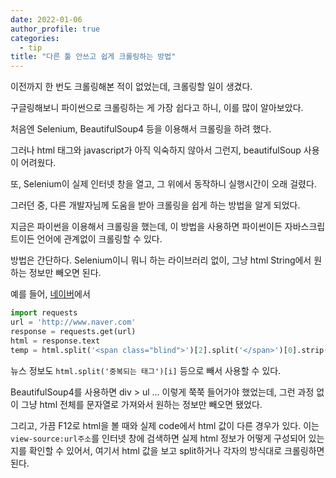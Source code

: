 ```yaml
---
date: 2022-01-06
author_profile: true
categories:
  - tip
title: "다른 툴 안쓰고 쉽게 크롤링하는 방법"
---
```


이전까지 한 번도 크롤링해본 적이 없었는데, 크롤링할 일이 생겼다.

구글링해보니 파이썬으로 크롤링하는 게 가장 쉽다고 하니, 이를 많이 알아보았다.



처음엔 Selenium, BeautifulSoup4 등을 이용해서 크롤링을 하려 했다.

그러나 html 태그와 javascript가 아직 익숙하지 않아서 그런지, beautifulSoup 사용이 어려웠다. 

또, Selenium이 실제 인터넷 창을 열고, 그 위에서 동작하니 실행시간이 오래 걸렸다.



그러던 중, 다른 개발자님께 도움을 받아 크롤링을 쉽게 하는 방법을 알게 되었다.

지금은 파이썬을 이용해서 크롤링을 했는데, 이 방법을 사용하면 파이썬이든 자바스크립트이든 언어에 관계없이 크롤링할 수 있다.



방법은 간단하다. Selenium이니 뭐니 하는 라이브러리 없이, 그냥 html String에서 원하는 정보만 빼오면 된다.

예를 들어, [네이버](www.naver.com)에서 


``` python
import requests
url = 'http://www.naver.com'
response = requests.get(url)
html = response.text
temp = html.split('<span class="blind">')[2].split('</span>')[0].strip()
```

뉴스 정보도 `html.split('중복되는 태그')[i]` 등으로 빼서 사용할 수 있다.

BeautifulSoup4를 사용하면 div > ul ... 이렇게 쭉쭉 들어가야 했었는데, 그런 과정 없이 그냥 html 전체를 문자열로 가져와서 원하는 정보만 빼오면 됐었다.

그리고, 가끔 F12로 html을 볼 때와 실제 code에서 html 값이 다른 경우가 있다. 이는 `view-source:url주소`를 인터넷 창에 검색하면 실제 html 정보가 어떻게 구성되어 있는지를 확인할 수 있어서, 여기서 html 값을 보고 split하거나 각자의 방식대로 크롤링하면 된다.


